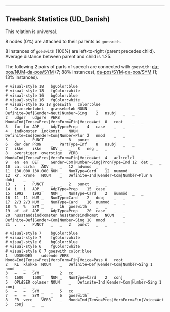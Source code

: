 

--------------------------------------------------------------------------------

## Treebank Statistics (UD_Danish)

This relation is universal.

8 nodes (0%) are attached to their parents as `goeswith`.

8 instances of `goeswith` (100%) are left-to-right (parent precedes child).
Average distance between parent and child is 1.25.

The following 2 pairs of parts of speech are connected with `goeswith`: [da-pos/NUM]()-[da-pos/SYM]() (7; 88% instances), [da-pos/SYM]()-[da-pos/SYM]() (1; 13% instances).


~~~ conllu
# visual-style 18	bgColor:blue
# visual-style 18	fgColor:white
# visual-style 16	bgColor:blue
# visual-style 16	fgColor:white
# visual-style 16 18 goeswith	color:blue
1	Grænsebeløbet	grænsebeløb	NOUN	_	Definite=Def|Gender=Neut|Number=Sing	2	nsubj	_	_
2	udgør	udgøre	VERB	_	Mood=Ind|Tense=Pres|VerbForm=Fin|Voice=Act	0	root	_	_
3	for	for	ADP	_	AdpType=Prep	4	case	_	_
4	indkomster	indkomst	NOUN	_	Definite=Ind|Gender=Com|Number=Plur	2	nmod	_	_
5	,	,	PUNCT	_	_	8	punct	_	_
6	der	der	PRON	_	PartType=Inf	8	nsubj	_	_
7	ikke	ikke	ADV	_	_	8	neg	_	_
8	overstiger	overstige	VERB	_	Mood=Ind|Tense=Pres|VerbForm=Fin|Voice=Act	4	acl:relcl	_	_
9	en	en	DET	_	Gender=Com|Number=Sing|PronType=Ind	12	det	_	_
10	ca.	cirka	ADV	_	_	12	advmod	_	_
11	130.000	130.000	NUM	_	NumType=Card	12	nummod	_	_
12	kr.	krone	NOUN	_	Definite=Ind|Gender=Com|Number=Plur	8	dobj	_	_
13	,	,	PUNCT	_	_	2	punct	_	_
14	i	i	ADP	_	AdpType=Prep	15	case	_	_
15	1992	1992	NUM	_	NumType=Card	2	nummod	_	_
16	11	11	NUM	_	NumType=Card	2	dobj	_	_
17	2/3	2/3	NUM	_	NumType=Card	16	nummod	_	_
18	%	%	SYM	_	_	16	goeswith	_	_
19	af	af	ADP	_	AdpType=Prep	20	case	_	_
20	husstandsindkomsten	husstandsindkomst	NOUN	_	Definite=Def|Gender=Com|Number=Sing	18	nmod	_	_
21	.	.	PUNCT	_	_	2	punct	_	_

~~~


~~~ conllu
# visual-style 7	bgColor:blue
# visual-style 7	fgColor:white
# visual-style 6	bgColor:blue
# visual-style 6	fgColor:white
# visual-style 6 7 goeswith	color:blue
1	UDSENDES	udsende	VERB	_	Mood=Ind|Tense=Pres|VerbForm=Fin|Voice=Pass	0	root	_	_
2	KL	klokke	NOUN	_	Definite=Def|Gender=Com|Number=Sing	1	nmod	_	_
3	=	=	SYM	_	_	2	cc	_	_
4	1600	1600	NUM	_	NumType=Card	2	conj	_	_
5	OPLÆSER	oplæser	NOUN	_	Definite=Ind|Gender=Com|Number=Sing	1	conj	_	_
6	=	=	SYM	_	_	5	cc	_	_
7	=	=	SYM	_	_	6	goeswith	_	_
8	ER	være	VERB	_	Mood=Ind|Tense=Pres|VerbForm=Fin|Voice=Act	5	conj	_	_

~~~



